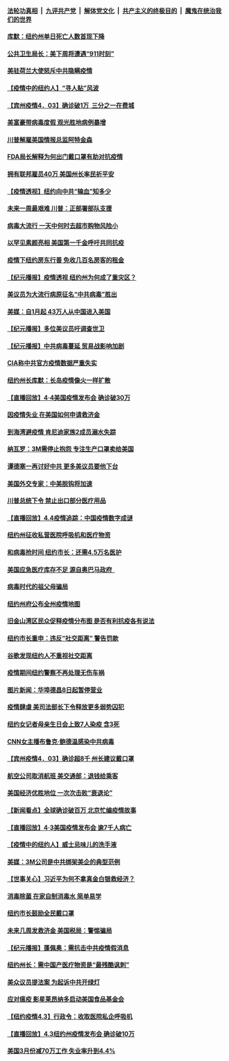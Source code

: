 

####  [法轮功真相](../../../../basic/blob/master/README.md?t=04060530) &nbsp;|&nbsp; [九评共产党](../../../../9ping.md/blob/master/README.md?t=04060530) &nbsp;|&nbsp; [解体党文化](../../../../jtdwh.md/blob/master/README.md?t=04060530)  &nbsp;|&nbsp; [共产主义的终极目的](../../../../gczydzjmd.md/blob/master/README.md?t=04060530) &nbsp;|&nbsp; [魔鬼在统治我们的世界](../../../../mgztzwmdsj.md/blob/master/README.md?t=04060530) 

#### [库默：纽约州单日死亡人数首现下降](../pages/nsc412/n12005689.md?t=04060530) 

#### [公共卫生局长：美下周将遭遇“911时刻”](../pages/nsc412/n12005614.md?t=04060530) 

#### [美驻荷兰大使怒斥中共隐瞒疫情](../pages/nsc412/n12005095.md?t=04060530) 

#### [【疫情中的纽约人】“寻人贴”风波](../pages/nsc412/n12005243.md?t=04060530) 

#### [【宾州疫情4．03】确诊破1万  三分之一在费城](../pages/nsc412/n12005301.md?t=04060530) 

#### [美富豪带病毒度假 观光胜地病例暴增](../pages/nsc412/n12005245.md?t=04060530) 

#### [川普解雇美国情报总监阿特金森](../pages/nsc412/n12005141.md?t=04060530) 

#### [FDA局长解释为何出门戴口罩有助对抗疫情](../pages/nsc412/n12004917.md?t=04060530) 

#### [拥有联邦雇员40万 美国州长率民祈平安](../pages/nsc412/n12004422.md?t=04060530) 

#### [【疫情透视】纽约向中共“输血”知多少](../pages/nsc412/n11998380.md?t=04060530) 

#### [未来一周最艰难 川普：正部署部队支援](../pages/nsc412/n12004685.md?t=04060530) 

#### [病毒大流行 一天中何时去超市购物风险小](../pages/nsc412/n11996957.md?t=04060530) 

#### [以罕见素颜亮相 美国第一千金呼吁共同抗疫](../pages/nsc412/n12004624.md?t=04060530) 

#### [疫情下纽约房东行善 免收几百名房客的租金](../pages/nsc412/n12004356.md?t=04060530) 

#### [【纪元播报】疫情透视 纽约州为何成了重灾区？](../pages/nsc412/n12001507.md?t=04060530) 

#### [美议员为大流行病原征名“中共病毒”胜出](../pages/nsc412/n12004062.md?t=04060530) 

#### [美媒：自1月起 43万人从中国进入美国](../pages/nsc412/n12004006.md?t=04060530) 

#### [【纪元播报】多位美议员吁调查世卫](../pages/nsc412/n12003588.md?t=04060530) 

#### [【纪元播报】中共病毒蔓延 贸易战影响加剧](../pages/nsc412/n12003990.md?t=04060530) 

#### [CIA称中共官方疫情数据严重失实](../pages/nsc412/n12003720.md?t=04060530) 

#### [纽约州长库默：长岛疫情像火一样扩散](../pages/nsc412/n12003639.md?t=04060530) 

#### [【直播回放】4·4美国疫情发布会 确诊破30万](../pages/nsc412/n12003514.md?t=04060530) 

#### [因疫情失业 在美国如何申请救济金](../pages/nsc412/n12003567.md?t=04060530) 

#### [到海湾避疫情 肯尼迪家族2成员溺水失踪](../pages/nsc412/n12003406.md?t=04060530) 

#### [纳瓦罗：3M需停止抱怨 专注生产口罩卖给美国](../pages/nsc412/n12003320.md?t=04060530) 

#### [谭德塞一再讨好中共 更多美议员要他下台](../pages/nsc412/n12003354.md?t=04060530) 

#### [美国外交专家：中美脱钩将加速](../pages/nsc412/n12003279.md?t=04060530) 

#### [川普总统下令 禁止出口部分医疗用品](../pages/nsc412/n12003197.md?t=04060530) 

#### [【直播回放】4.4疫情追踪：中国疫情数字成谜](../pages/nsc412/n12003070.md?t=04060530) 

#### [纽约州征收私营医院呼吸机和医疗物资](../pages/nsc412/n12002392.md?t=04060530) 

#### [和病毒抢时间 纽约市长：还需4.5万名医护](../pages/nsc412/n12002353.md?t=04060530) 

#### [美国应急医疗库存不足 源自奥巴马政府  ](../pages/nsc412/n12002448.md?t=04060530) 

#### [病毒时代的祖父母骗局](../pages/nsc412/n12002395.md?t=04060530) 

#### [纽约州府公布全州疫情地图](../pages/nsc412/n12002373.md?t=04060530) 

#### [旧金山湾区民众促释疫情分布图    是否有利抗疫各有说法](../pages/nsc412/n12002589.md?t=04060530) 

#### [纽约市长重申：违反“社交距离” 警告罚款](../pages/nsc412/n12002358.md?t=04060530) 

#### [谷歌发现纽约人不重视社交距离](../pages/nsc412/n12002360.md?t=04060530) 

#### [疫情期间纽约警察不再处理无伤车祸](../pages/nsc412/n12002362.md?t=04060530) 

#### [图片新闻：华埠德昌8日起暂停营业](../pages/nsc412/n12002386.md?t=04060530) 

#### [疫情肆虐 美司法部长下令释放更多弱势囚犯](../pages/nsc412/n12002321.md?t=04060530) 

#### [纽约女记者母亲生日会上致7人染疫 含3死](../pages/nsc412/n12002220.md?t=04060530) 

#### [CNN女主播布鲁克‧鲍德温感染中共病毒](../pages/nsc412/n12002106.md?t=04060530) 

#### [【宾州疫情4．03】确诊超8千 州长建议戴口罩](../pages/nsc412/n12002104.md?t=04060530) 

#### [航空公司取消航班 美交通部：退钱给乘客](../pages/nsc412/n12001829.md?t=04060530) 

#### [美国经济优胜地位 一次次击败“衰退论”](../pages/nsc412/n12001781.md?t=04060530) 

#### [【新闻看点】全球确诊破百万 北京忙编疫情故事](../pages/nsc412/n12001502.md?t=04060530) 

#### [【直播回放】4·3美国疫情发布会 逾7千人病亡](../pages/nsc412/n12001635.md?t=04060530) 

#### [【疫情中的纽约人】威士忌味儿的洗手液](../pages/nsc412/n12001669.md?t=04060530) 

#### [美媒：3M公司是中共绑架美企的典型范例](../pages/nsc412/n12001604.md?t=04060530) 

#### [【世事关心】习近平为何不拿真金白银救经济？](../pages/nsc412/n12001498.md?t=04060530) 

#### [消毒除菌 在家自制消毒水 简单易学](../pages/nsc412/n12000055.md?t=04060530) 

#### [纽约市长鼓励全民戴口罩](../pages/nsc412/n11999931.md?t=04060530) 

#### [未来几周发救济金 美国税局：警惕骗局](../pages/nsc412/n11999956.md?t=04060530) 

#### [【纪元播报】蓬佩奥：需抗击中共疫情假消息](../pages/nsc412/n12001443.md?t=04060530) 

#### [纽约州长：需中国产医疗物资是“最残酷讽刺”](../pages/nsc412/n11999951.md?t=04060530) 

#### [美众议员提法案 为起诉中共开绿灯](../pages/nsc412/n12001189.md?t=04060530) 

#### [应对瘟疫 影星莱昂纳多启动美国食品基金会](../pages/nsc412/n12001069.md?t=04060530) 

#### [【纽约疫情4.3】行政令：收取医院私企呼吸机](../pages/nsc412/n12000660.md?t=04060530) 

#### [【直播回放】4.3纽约州疫情发布会 确诊破10万](../pages/nsc412/n12000925.md?t=04060530) 

#### [美国3月份减70万工作 失业率升到4.4%](../pages/nsc412/n12001034.md?t=04060530) 

